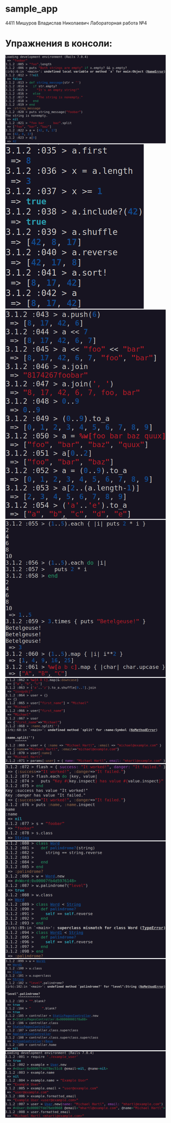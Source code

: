 # sample_app

4411
Мишуров Владислав Николаевич
Лабораторная работа №4

# Упражнения в консоли:

![Упражнения в консоли](/public/Ex_1.png)
![Упражнения в консоли](/public/Ex_2.png)
![Упражнения в консоли](/public/Ex_3.png)
![Упражнения в консоли](/public/Ex_4.png)
![Упражнения в консоли](/public/Ex_5.png)
![Упражнения в консоли](/public/Ex_6.png)
![Упражнения в консоли](/public/Ex_7.png)
![Упражнения в консоли](/public/Ex_8.png)
![Упражнения в консоли](/public/Ex_9.png)